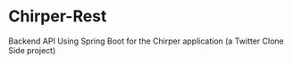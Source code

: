 # Chirper-Rest
Backend API Using Spring Boot for the Chirper application (a Twitter Clone Side project)  
